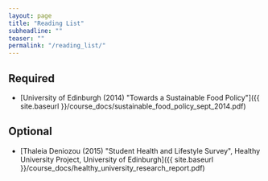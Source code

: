 ```yaml
---
layout: page
title: "Reading List"
subheadline: ""
teaser: ""
permalink: "/reading_list/"
---
```


## Required

* [University of Edinburgh (2014) "Towards a Sustainable Food Policy"]({{ site.baseurl }}/course_docs/sustainable_food_policy_sept_2014.pdf)


## Optional

* [Thaleia Deniozou (2015) "Student Health and Lifestyle Survey", Healthy University Project, University of Edinburgh]({{ site.baseurl }}/course_docs/healthy_university_research_report.pdf)